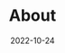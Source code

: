 ---
# Leave the homepage title empty to use the site title
title: About
date: 2022-10-24
type: landing

sections:
  - block: hero
    content:
      title: |
        Spheric-Lab at Universidad de O'Higgins
      image:
        filename: anim.0071_edit.png
        # parallax: true
        # position: left
        # object-fit: cover
      text: |
        <br>
        
        Spheric-Lab is part of the Institute of Engineerig Sciences at Universidad de O'Higgins in Rancagua, Chile. The Lab focuses on using computational tools to study atmospheric, meteorological, and climatological phenomena. We work with data from automatic weather stations and remote-sensed instruments from satellite and ground-based platforms. Also, we run state-of-the-art numerical simulation models and use model outputs from other research groups. The Spheric-Lab aims to understand global and local patterns in the atmospheric system linked to current and future Earth climate. 
  
  # - block: collection
  #   content:
  #     title: Latest News
  #     subtitle:
  #     text:
  #     count: 5
  #     filters:
  #       author: ''
  #       category: ''
  #       exclude_featured: false
  #       publication_type: ''
  #       tag: ''
  #     offset: 0
  #     order: desc
  #     page_type: post
  #   design:
  #     view: card
  #     columns: '1'
  
  # - block: markdown
  #   content:
  #     title:
  #     subtitle: ''
  #     text:
  #   design:
  #     columns: '1'
  #     background:
  #       image: 
  #         filename: coders.jpg
  #         filters:
  #           brightness: 1
  #         parallax: false
  #         position: center
  #         size: cover
  #         text_color_light: true
  #     spacing:
  #       padding: ['20px', '0', '20px', '0']
  #     css_class: fullscreen
  
  # - block: markdown
  #   content:
  #     title:
  #     subtitle:
  #     text: |
  #       {{% cta cta_link="./people/" cta_text="Meet the team →" %}}
  #   design:
  #     columns: '1'
---